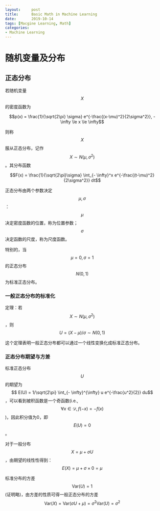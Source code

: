 ```yaml
---
layout:     post
title:      Basic Math in Machine Learning
date:       2019-10-14
tags: [Macgine Learning, Math]
categories: 
- Machine Learning
---
```


# 随机变量及分布

## 正态分布

若随机变量$$X$$的密度函数为

$$p(x) = \frac{1}{\sqrt{2\pi} \sigma} e^{-\frac{(x-\mu)^2}{2\sigma^2}}, -\infty \le x \le \infty$$

则称 $$X$$ 服从正态分布，记作 $$X \sim N(\mu, \sigma^2)$$。其分布函数 

$$F(x) = \frac{1}{\sqrt{2\pi}\sigma} \int_{- \infty}^x  e^{-\frac{(t-\mu)^2}{2\sigma^2}} dt$$

正态分布由两个参数决定 $$\mu, \sigma$$：$$\mu$$决定密度函数的位置，称为位置参数； $$\sigma$$决定函数的尺度，称为尺度函数。

特别的，当$$\mu=0, \sigma=1$$的正态分布$$N(0, 1)$$为标准正态分布。 

### 一般正态分布的标准化

定理：若$$X \sim N(\mu, \sigma^2)$$，则$$U = (X - \mu) / \sigma \sim N(0, 1)$$

这个定理表明一般正态分布都可以通过一个线性变换化成标准正态分布。 

### 正态分布期望与方差
标准正态分布$$U$$的期望为 $$ E(U) = 1/\sqrt{2\pi} \int_{- \infty}^{\infty} u e^{-\frac{u^2}{2}} du$$，可以看到被积函数是一个奇函数(i.e., $$\forall x \in \mathcal{D}, f(-x) = - f(x)$$)，因此积分值为0，即 $$E(U) = 0$$。 

对于一般分布 $$X = \mu + \sigma U$$，由期望的线性性得到： $$E(X) = \mu + \sigma \times 0 = \mu$$

标准分布的方差$$ \text{Var}(U) = 1$$(证明略)，由方差的性质可得一般正态分布的方差 $$\text{Var}(X) = \text{Var}(\sigma U + \mu) = \sigma^2 \text{Var}(U) = \sigma^2$$

